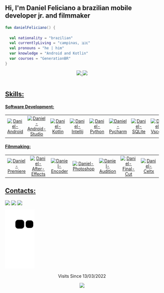## Hi, I'm Daniel Feliciano a brazilian mobile developer jr. and filmmaker

```kotlin
fun danielFeliciano() {

  val nationality = "brazilian"
  val currentlyLiving = "campinas, 🇧🇷"
  val pronouns = "he | him"
  var knowledge = "Android and Kotlin"
  var courses = "GenerationBR"
}
```
<div align="center">
  <a href="https://github.com/DanielFelic">
  <img height="150em" src="https://github-readme-stats.vercel.app/api?username=DanielFelic&show_icons=true&theme=vue-dark&include_all_commits=true&count_private=true"/>
  <img height="150em" src="https://github-readme-stats.vercel.app/api/top-langs/?username=DanielFelic&layout=compact&langs_count=7&theme=vue-dark"/>
</div>
  
<div style="display: inline_block"><br>
   <h2> Skills: </h2>
  <h4> Software Development: </h4>
  
  <table>
  <tr>
    <td align="center"> <img align="center" alt="Daniel-Android" height="55" width="55" src="https://cdn.jsdelivr.net/gh/devicons/devicon/icons/android/android-plain-wordmark.svg"></td>
    <td align="center"><img align="center" alt="Daniel-Android-Studio" height="55" width="55" src="https://cdn.jsdelivr.net/gh/devicons/devicon/icons/androidstudio/androidstudio-original.svg" /></td>
    <td align="center"><img align="center" alt="Daniel-Kotlin" height="90" width="90" src="https://cdn.jsdelivr.net/gh/devicons/devicon/icons/kotlin/kotlin-original-wordmark.svg"></td>
     <td align="center"><img align="center" alt="Daniel-Intellij" height="110" width="110" src="https://cdn.jsdelivr.net/gh/devicons/devicon/icons/intellij/intellij-original-wordmark.svg"></td>
    <td align="center"> <img align="center" alt="Daniel-Python" height="60" width="60" src="https://cdn.jsdelivr.net/gh/devicons/devicon/icons/python/python-original-wordmark.svg"></td>
<td align="center"> <img align="center" alt="Daniel-Pycharm" height="100" width="100" src="https://cdn.jsdelivr.net/gh/devicons/devicon/icons/pycharm/pycharm-original-wordmark.svg"></td>
<td align="center"><img align="center" alt="Daniel-SQLite" height="80" width="80" src="https://cdn.jsdelivr.net/gh/devicons/devicon/icons/sqlite/sqlite-original-wordmark.svg" /></td>
<td align="center">
            <img align="center" alt="Daniel-Vscode" height="55" width="55" src="https://cdn.jsdelivr.net/gh/devicons/devicon/icons/vscode/vscode-original.svg" />
          </td>
<td align="center"><img align="center" alt="Daniel-Git" height="75" width="75" src="https://cdn.jsdelivr.net/gh/devicons/devicon/icons/git/git-original-wordmark.svg"></td>
<td align="center">
            <img align="center" alt="Daniel-Anaconda" height="80" width="80" src="https://cdn.jsdelivr.net/gh/devicons/devicon/icons/anaconda/anaconda-original-wordmark.svg" />
          </td>
  </tr>
  </table>
  
  <h4> Filmmaking: </h4>
  
  <table>
  <tr>
    <td align="center"> <a href="https://imgur.com/FTAnJu3"><img align="center" alt="Daniel-Premiere" height="65" width="65" src="https://i.imgur.com/FTAnJu3.png" title="source: imgur.com" /></a></td>
    <td align="center"><a href="https://imgur.com/5nKS6U7"><img align="center" alt="Daniel-After-Effects" height="65" width="65" src="https://i.imgur.com/5nKS6U7.png" title="source: imgur.com" /></a></td>
    <td align="center"><a href="https://imgur.com/eom9ynI"><img align="center" alt="Daniel-Encoder" height="65" width="65" src="https://i.imgur.com/eom9ynI.png" title="source: imgur.com" /></a></td>
     <td align="center"><a href="https://imgur.com/s95fjLT"><img align="center" alt="Daniel-Photoshop" height="65" width="65" src="https://i.imgur.com/s95fjLT.png" title="source: imgur.com" /></a></td>
    <td align="center"><a href="https://imgur.com/DBS8WrL"><img align="center" alt="Daniel-Audition" height="65" width="65" src="https://i.imgur.com/DBS8WrL.png" title="source: imgur.com" /></a></td>
    <td align="center"><a href="https://imgur.com/GEb28N5"><img align="center" alt="Daniel-Final-Cut" height="65" width="65" src="https://i.imgur.com/GEb28N5.png" title="source: imgur.com" /></a></td>
    <td align="center"><a href="https://imgur.com/3AorWEX"><img align="center" alt="Daniel-Celtx" height="65" width="65" src="https://i.imgur.com/3AorWEX.jpg" title="source: imgur.com" /></a></td>
  </tr>
  </table>
  
  
  </div>
  
  ##
  
  <div>
     <h2>Contacts: </h2>
      <a href="https://www.linkedin.com/in/daniel-sfeliciano/" target="_blank"><img align="center" src="https://img.shields.io/badge/-LinkedIn-%230077B5?style=for-the-badge&logo=linkedin&logoColor=white" target="_blank"></a> 
      <a href = "mailto:danielfeliciano.dev@gmail.com"><img align="center" src="https://img.shields.io/badge/-Gmail-%23333?style=for-the-badge&logo=gmail&logoColor=white" target="_blank"></a>
    <a href="https://www.instagram.com/danielfelic/" target="_blank"><img align="center" src="https://img.shields.io/badge/-Instagram-%23E4405F?style=for-the-badge&logo=instagram&logoColor=white" target="_blank"></a>

   
![Snake animation](https://github.com/DanielFelic/DanielFelic/blob/output/github-contribution-grid-snake.svg)
    
</div>
<p align="center"> Visits Since 13/03/2022 </p>
<p align="center">   <img alingn="center" src="https://profile-counter.glitch.me/DanielFelic/count.svg" /></p>
 
 
